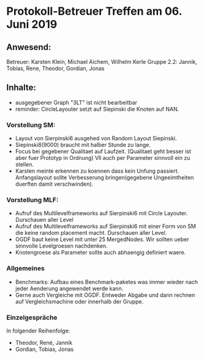 # Protokoll-Betreuer Treffen am 06. Juni 2019

## Anwesend: 
Betreuer: Karsten Klein, Michael Aichem, Wilhelm Kerle
Gruppe 2.2: Jannik, Tobias, Rene, Theodor, Gordian, Jonas

## Inhalte:
- ausgegebener Graph "3LT" ist nicht bearbeitbar
- reminder: CircleLayouter setzt auf Siepinski die Knoten auf NAN.

### Vorstellung SM: 
- Layout von Sierpinski6 ausgehed von Random Layout Siepinski.
- Siepinski8(9000) braucht mit halber Stunde zu lange.
- Focus bei gegebener Qualitaet auf Laufzeit. (Qualitaet geht besser ist aber fuer Prototyp in Ordnung) Vll auch per Parameter sinnvoll ein zu stellen.
- Karsten meinte erkennen zu koennen dass kein Unfung passiert. Anfangslayout sollte Verbesserung bringen(gegebene Ungeeimtheiten duerften damit verschwinden).
### Vorstellung MLF: 
- Aufruf des Multilevelframeworks auf Sierpinski6 mit Circle Layouter. Durschauen aller Level
- Aufruf des Multilevelframeworks auf Sierpinski6 mit einer Form von SM die keine random placement macht. Durschauen aller Level.
- OGDF baut keine Level mit unter 25 MergedNodes. Wir sollten ueber sinnvolle Levelgroesen nachdenken.
- Knotengroese als Parameter sollte auch abhaengig definiert waere.

### Allgemeines
- Benchmarks: Aufbau eines Benchmark-paketes was immer wieder nach jeder Aenderung angewendet werde kann. 
- Gerne auch Vergleiche mit OGDF. Entweder Abgabe und dann rechnen auf Vergleichsmachine oder innerhalb der Gruppe.

### Einzelgespräche
In folgender Reihenfolge:
- Theodor, René, Jannik
- Gordian, Tobias, Jonas 